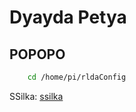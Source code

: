 # Dyayda Petya
## POPOPO

```sh
	cd /home/pi/rldaConfig
```
SSilka:
[ssilka]


[//]: #
	[ssilka]: <www.google.com>